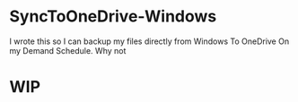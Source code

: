 # SyncToOneDrive-Windows
I wrote this so I can backup my files directly from Windows To OneDrive On my Demand Schedule. Why not 
# WIP
